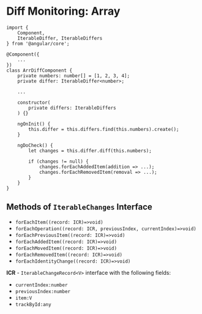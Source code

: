 # Diff Monitoring: Array

```
import {
	Component,
	IterableDiffer, IterableDiffers
} from '@angular/core';

@Component({
	...
})
class ArrDiffComponent {
	private numbers: number[] = [1, 2, 3, 4];
	private differ: IterableDiffer<number>;

	...

	constructor(
		private differs: IterableDiffers
	) {}

	ngOnInit() {
		this.differ = this.differs.find(this.numbers).create();
	}

	ngDoCheck() {
		let changes = this.differ.diff(this.numbers);

		if (changes != null) {
			changes.forEachAddedItem(addition => ...);
			changes.forEachRemovedItem(removal => ...);
		}
	}
}
```

## Methods of `IterableChanges` Interface

- `forEachItem((record: ICR)=>void)`
- `forEachOperation((record: ICR, previousIndex, currentIndex)=>void)`
- `forEachPreviousItem((record: ICR)=>void)`
- `forEachAddedItem((record: ICR)=>void)`
- `forEachMovedItem((record: ICR)=>void)`
- `forEachRemovedItem((record: ICR)=>void)`
- `forEachIdentityChange((record: ICR)=>void)`

**ICR** - `IterableChangeRecord<V>` interface with the following fields:

- `currentIndex:number`
- `previousIndex:number`
- `item:V`
- `trackById:any`